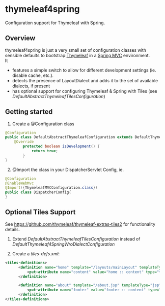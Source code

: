 # thymeleaf4spring

Configuration support for Thymeleaf with Spring.

## Overview
thymeleaf4spring is just a very small set of configuration classes with sensible defaults to bootstrap
<a href="http://www.thymeleaf.org">Thymeleaf</a> in a <a href="http://www.springframework.org">Spring MVC</a>
environment.<br>
It 
* features a simple switch to allow for different development settings (ie. disable cache, etc.).
* detects the presence of LayoutDialect and adds it to the set of available dialects, if present 
* has optional support for configuring Thymeleaf & Spring with Tiles (see _DefaultAbstractThymeleafTilesConfiguration_)

## Getting started
1. Create a @Configuration class
```java
@Configuration
public class DefaultAbstractThymeleafConfiguration extends DefaultThymeleaf4SpringWroDialectConfiguration {
  	@Override
		protected boolean isDevelopment() {
			return true;
		}
}
```

2. @Import the class in your DispatcherServlet Config, ie.
```java
@Configuration
@EnableWebMvc
@Import({ThymeleafMVCConfiguration.class})
public class DispatcherConfig{
}
```

## Optional Tiles Support

See https://github.com/thymeleaf/thymeleaf-extras-tiles2 for functionality details.

1. Extend _DefaultAbstractThymeleafTilesConfiguration_ instead of _DefaultThymeleaf4SpringWroDialectConfiguration_

2. Create a _tiles-defs.xml_:
```xml
<tiles-definitions>
      <definition name="home" template="/layouts/mainLayout" templateType="thymeleaf">
          <put-attribute name="content" value="home :: content" type="thymeleaf" />
      </definition>

      <definition name="about" template="/about.jsp" templateType="jsp">
          <put-attribute name="footer" value="footer :: content" type="thymeleaf" />
      </definition>
</tiles-definitions>
```
